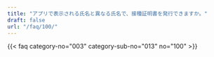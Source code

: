```yaml
---
title: "アプリで表示される氏名と異なる氏名で、接種証明書を発行できますか。"
draft: false
url: "/faq/100/"
---
```


{{< faq category-no="003" category-sub-no="013" no="100" >}}
